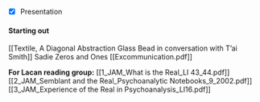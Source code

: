 - [x] Presentation 

#### Starting out
[[Textile, A Diagonal Abstraction Glass Bead in conversation with T’ai Smith]]
Sadie Zeros and Ones
[[Excommunication.pdf]]

**For Lacan reading group:**
[[1_JAM_What is the Real_LI 43_44.pdf]]
[[2_JAM_Semblant and the Real_Psychoanalytic Notebooks_9_2002.pdf]]
[[3_JAM_Experience of the Real in Psychoanalysis_LI16.pdf]]

